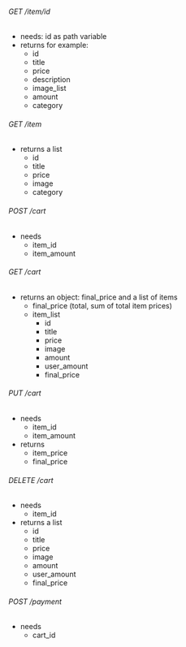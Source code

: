 ###### GET  /item/id
- needs: id as path variable
- returns for example:
    - id
    - title
    - price
    - description
    - image_list
    - amount
    - category

###### GET /item
- returns a list
    - id
    - title
    - price
    - image
    - category
  
###### POST /cart
- needs
    - item_id
    - item_amount

###### GET /cart
- returns an object: final_price and a list of items
    - final_price (total, sum of total item prices)
    - item_list
        - id
        - title
        - price
        - image
        - amount
        - user_amount
        - final_price

###### PUT /cart
- needs
    - item_id
    - item_amount
- returns
    - item_price
    - final_price

###### DELETE /cart
- needs
    - item_id
- returns a list
    - id
    - title
    - price
    - image
    - amount
    - user_amount
    - final_price

###### POST /payment
- needs
    - cart_id
